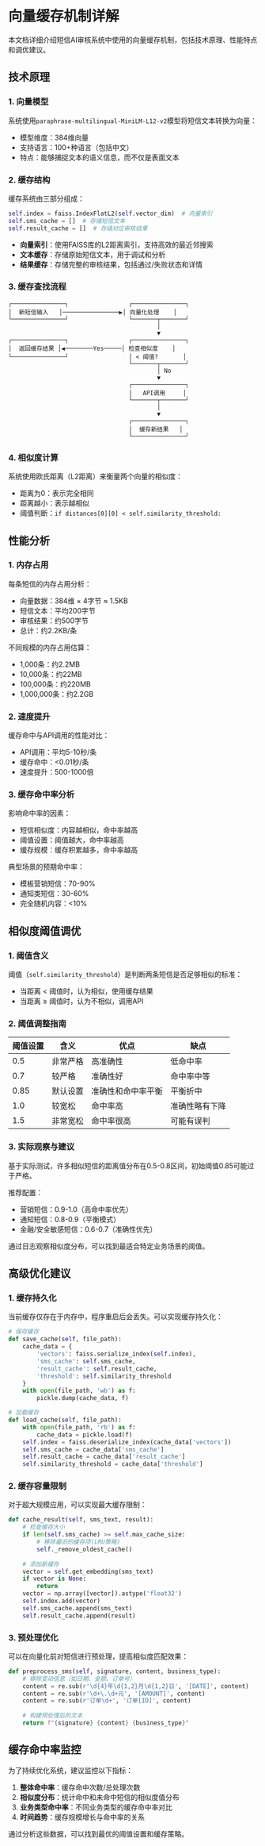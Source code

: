 # 向量缓存机制详解

本文档详细介绍短信AI审核系统中使用的向量缓存机制，包括技术原理、性能特点和调优建议。

## 技术原理

### 1. 向量模型

系统使用`paraphrase-multilingual-MiniLM-L12-v2`模型将短信文本转换为向量：
- 模型维度：384维向量
- 支持语言：100+种语言（包括中文）
- 特点：能够捕捉文本的语义信息，而不仅是表面文本

### 2. 缓存结构

缓存系统由三部分组成：
```python
self.index = faiss.IndexFlatL2(self.vector_dim)  # 向量索引
self.sms_cache = []  # 存储短信文本
self.result_cache = []  # 存储对应审核结果
```

- **向量索引**：使用FAISS库的L2距离索引，支持高效的最近邻搜索
- **文本缓存**：存储原始短信文本，用于调试和分析
- **结果缓存**：存储完整的审核结果，包括通过/失败状态和详情

### 3. 缓存查找流程

```
┌───────────────┐                 ┌───────────────┐
│  新短信输入   │────────────────▶│ 向量化处理    │
└───────────────┘                 └───────┬───────┘
                                          │
                                          ▼
┌───────────────┐                 ┌───────────────┐
│  返回缓存结果 │◀────────Yes─────│ 检查相似度    │
└───────────────┘                 │ < 阈值?       │
                                  └───────┬───────┘
                                          │ No
                                          ▼
                                  ┌───────────────┐
                                  │   API调用     │
                                  └───────┬───────┘
                                          │
                                          ▼
                                  ┌───────────────┐
                                  │  缓存新结果   │
                                  └───────────────┘
```

### 4. 相似度计算

系统使用欧氏距离（L2距离）来衡量两个向量的相似度：
- 距离为0：表示完全相同
- 距离越小：表示越相似
- 阈值判断：`if distances[0][0] < self.similarity_threshold:`

## 性能分析

### 1. 内存占用

每条短信的内存占用分析：
- 向量数据：384维 × 4字节 ≈ 1.5KB
- 短信文本：平均200字节
- 审核结果：约500字节
- 总计：约2.2KB/条

不同规模的内存占用估算：
- 1,000条：约2.2MB
- 10,000条：约22MB
- 100,000条：约220MB
- 1,000,000条：约2.2GB

### 2. 速度提升

缓存命中与API调用的性能对比：
- API调用：平均5-10秒/条
- 缓存命中：<0.01秒/条
- 速度提升：500-1000倍

### 3. 缓存命中率分析

影响命中率的因素：
- 短信相似度：内容越相似，命中率越高
- 阈值设置：阈值越大，命中率越高
- 缓存规模：缓存积累越多，命中率越高

典型场景的预期命中率：
- 模板营销短信：70-90%
- 通知类短信：30-60%
- 完全随机内容：<10%

## 相似度阈值调优

### 1. 阈值含义

阈值（`self.similarity_threshold`）是判断两条短信是否足够相似的标准：
- 当距离 < 阈值时，认为相似，使用缓存结果
- 当距离 ≥ 阈值时，认为不相似，调用API

### 2. 阈值调整指南

| 阈值设置 | 含义        | 优点                | 缺点                |
|----------|------------|---------------------|---------------------|
| 0.5      | 非常严格    | 高准确性            | 低命中率            |
| 0.7      | 较严格      | 准确性好            | 命中率中等          |
| 0.85     | 默认设置    | 准确性和命中率平衡  | 平衡折中            |
| 1.0      | 较宽松      | 命中率高            | 准确性略有下降      |
| 1.5      | 非常宽松    | 命中率很高          | 可能有误判          |

### 3. 实际观察与建议

基于实际测试，许多相似短信的距离值分布在0.5-0.8区间，初始阈值0.85可能过于严格。

推荐配置：
- 营销短信：0.9-1.0（高命中率优先）
- 通知短信：0.8-0.9（平衡模式）
- 金融/安全敏感短信：0.6-0.7（准确性优先）

通过日志观察相似度分布，可以找到最适合特定业务场景的阈值。

## 高级优化建议

### 1. 缓存持久化

当前缓存仅存在于内存中，程序重启后会丢失。可以实现缓存持久化：

```python
# 保存缓存
def save_cache(self, file_path):
    cache_data = {
        'vectors': faiss.serialize_index(self.index),
        'sms_cache': self.sms_cache,
        'result_cache': self.result_cache,
        'threshold': self.similarity_threshold
    }
    with open(file_path, 'wb') as f:
        pickle.dump(cache_data, f)

# 加载缓存
def load_cache(self, file_path):
    with open(file_path, 'rb') as f:
        cache_data = pickle.load(f)
    self.index = faiss.deserialize_index(cache_data['vectors'])
    self.sms_cache = cache_data['sms_cache']
    self.result_cache = cache_data['result_cache']
    self.similarity_threshold = cache_data['threshold']
```

### 2. 缓存容量限制

对于超大规模应用，可以实现最大缓存限制：

```python
def cache_result(self, sms_text, result):
    # 检查缓存大小
    if len(self.sms_cache) >= self.max_cache_size:
        # 移除最旧的缓存项(LRU策略)
        self._remove_oldest_cache()
    
    # 添加新缓存
    vector = self.get_embedding(sms_text)
    if vector is None:
        return
    vector = np.array([vector]).astype('float32')
    self.index.add(vector)
    self.sms_cache.append(sms_text)
    self.result_cache.append(result)
```

### 3. 预处理优化

可以在向量化前对短信进行预处理，提高相似度匹配效果：

```python
def preprocess_sms(self, signature, content, business_type):
    # 移除变动信息（如日期、金额、订单号）
    content = re.sub(r'\d{4}年\d{1,2}月\d{1,2}日', '[DATE]', content)
    content = re.sub(r'\d+\.\d+元', '[AMOUNT]', content)
    content = re.sub(r'订单\d+', '订单[ID]', content)
    
    # 构建预处理后的文本
    return f"{signature} {content} {business_type}"
```

## 缓存命中率监控

为了持续优化系统，建议监控以下指标：

1. **整体命中率**：缓存命中次数/总处理次数
2. **相似度分布**：统计命中和未命中短信的相似度值分布
3. **业务类型命中率**：不同业务类型的缓存命中率对比
4. **时间趋势**：缓存规模增长与命中率的关系

通过分析这些数据，可以找到最优的阈值设置和缓存策略。 